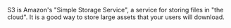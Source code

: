 S3 is Amazon's "Simple Storage Service", a service for storing files in "the cloud".
It is a good way to store large assets that your users will download.
